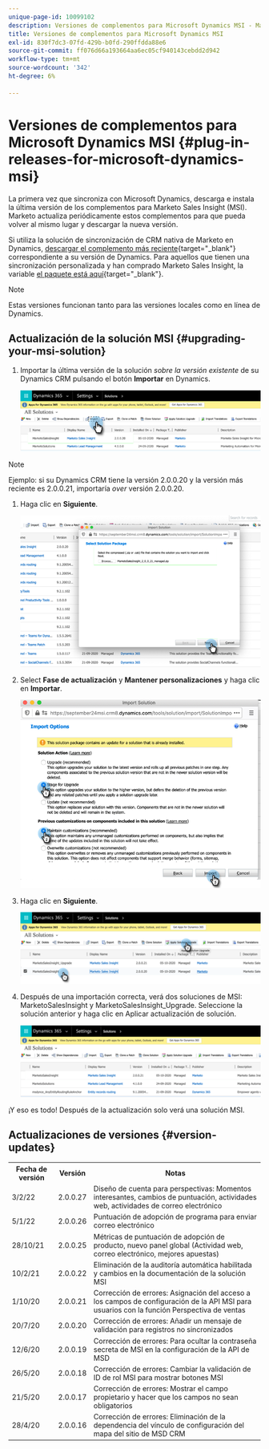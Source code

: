 ```yaml
---
unique-page-id: 10099102
description: Versiones de complementos para Microsoft Dynamics MSI - Marketo Docs - Documentación del producto
title: Versiones de complementos para Microsoft Dynamics MSI
exl-id: 830f7dc3-07fd-429b-b0fd-290ffdda88e6
source-git-commit: ff076d66a193664aa6ec05cf940143cebdd2d942
workflow-type: tm+mt
source-wordcount: '342'
ht-degree: 6%

---
```


# Versiones de complementos para Microsoft Dynamics MSI {#plug-in-releases-for-microsoft-dynamics-msi}

La primera vez que sincroniza con Microsoft Dynamics, descarga e instala la última versión de los complementos para Marketo Sales Insight (MSI). Marketo actualiza periódicamente estos complementos para que pueda volver al mismo lugar y descargar la nueva versión.

Si utiliza la solución de sincronización de CRM nativa de Marketo en Dynamics, [descargar el complemento más reciente](/help/marketo/product-docs/marketo-sales-insight/msi-for-microsoft-dynamics/installing/download-the-marketo-sales-insight-solution-for-microsoft-dynamics.md){target=&quot;_blank&quot;} correspondiente a su versión de Dynamics. Para aquellos que tienen una sincronización personalizada y han comprado Marketo Sales Insight, la variable [el paquete está aquí](https://mktg-cdn.marketo.com/community/MarketoSalesInsight_NonNative.zip){target=&quot;_blank&quot;}.

>[!NOTE]
>
>Estas versiones funcionan tanto para las versiones locales como en línea de Dynamics.

## Actualización de la solución MSI {#upgrading-your-msi-solution}

1. Importar la última versión de la solución _sobre la versión existente_ de su Dynamics CRM pulsando el botón **Importar** en Dynamics.

   ![](assets/plug-in-releases-for-microsoft-dynamics-msi-1.png)

>[!NOTE]
>
>Ejemplo: si su Dynamics CRM tiene la versión 2.0.0.20 y la versión más reciente es 2.0.0.21, importaría _over_ versión 2.0.0.20.

1. Haga clic en **Siguiente**.

   ![](assets/plug-in-releases-for-microsoft-dynamics-msi-2.png)

1. Select **Fase de actualización** y **Mantener personalizaciones** y haga clic en **Importar**.

   ![](assets/plug-in-releases-for-microsoft-dynamics-msi-3.png)

1. Haga clic en **Siguiente**.

   ![](assets/plug-in-releases-for-microsoft-dynamics-msi-4.png)

1. Después de una importación correcta, verá dos soluciones de MSI: MarketoSalesInsight y MarketoSalesInsight_Upgrade. Seleccione la solución anterior y haga clic en Aplicar actualización de solución.

   ![](assets/plug-in-releases-for-microsoft-dynamics-msi-5.png)

¡Y eso es todo! Después de la actualización solo verá una solución MSI.

## Actualizaciones de versiones {#version-updates}

<table> 
 <colgroup> 
  <col> 
  <col> 
  <col> 
 </colgroup> 
 <tbody> 
  <tr> 
   <th colspan="1">Fecha de versión</th> 
   <th colspan="1">Versión</th> 
   <th colspan="1">Notas</th> 
  </tr> 
  <tr> 
   <td colspan="1">3/2/22</td> 
   <td colspan="1">2.0.0.27</td> 
   <td colspan="1">Diseño de cuenta para perspectivas: Momentos interesantes, cambios de puntuación, actividades web, actividades de correo electrónico</td> 
  </tr>
  <tr> 
   <td colspan="1">5/1/22</td> 
   <td colspan="1">2.0.0.26</td> 
   <td colspan="1">Puntuación de adopción de programa para enviar correo electrónico</td> 
  </tr>
  <tr> 
   <td colspan="1">28/10/21</td> 
   <td colspan="1">2.0.0.25</td> 
   <td colspan="1">Métricas de puntuación de adopción de producto, nuevo panel global (Actividad web, correo electrónico, mejores apuestas)</td> 
  </tr>
  <tr> 
   <td colspan="1">10/2/21</td> 
   <td colspan="1">2.0.0.22</td> 
   <td colspan="1">Eliminación de la auditoría automática habilitada y cambios en la documentación de la solución MSI</td> 
  </tr>
  <tr> 
   <td colspan="1">1/10/20</td> 
   <td colspan="1">2.0.0.21</td> 
   <td colspan="1">Corrección de errores: Asignación del acceso a los campos de configuración de la API MSI para usuarios con la función Perspectiva de ventas</td> 
  </tr> 
  <tr> 
   <td colspan="1">20/7/20</td> 
   <td colspan="1">2.0.0.20</td> 
   <td colspan="1">Corrección de errores: Añadir un mensaje de validación para registros no sincronizados</td> 
  </tr> 
  <tr> 
   <td colspan="1">12/6/20</td> 
   <td colspan="1">2.0.0.19</td> 
   <td colspan="1">Corrección de errores: Para ocultar la contraseña secreta de MSI en la configuración de la API de MSD</td> 
  </tr> 
  <tr> 
   <td colspan="1">26/5/20</td> 
   <td colspan="1">2.0.0.18</td> 
   <td colspan="1">Corrección de errores: Cambiar la validación de ID de rol MSI para mostrar botones MSI</td> 
  </tr> 
  <tr> 
   <td colspan="1">21/5/20</td> 
   <td colspan="1">2.0.0.17</td> 
   <td colspan="1">Corrección de errores: Mostrar el campo propietario y hacer que los campos no sean obligatorios</td> 
  </tr> 
  <tr> 
   <td colspan="1">28/4/20</td> 
   <td colspan="1">2.0.0.16</td> 
   <td colspan="1">Corrección de errores: Eliminación de la dependencia del vínculo de configuración del mapa del sitio de MSD CRM</td> 
  </tr> 
 </tbody> 
</table>
